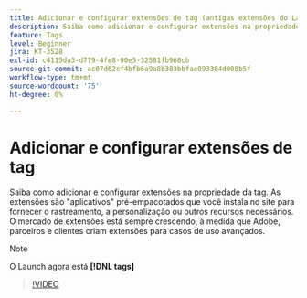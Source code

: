 ```yaml
---
title: Adicionar e configurar extensões de tag (antigas extensões do Launch)
description: Saiba como adicionar e configurar extensões na propriedade da tag.
feature: Tags
level: Beginner
jira: KT-3528
exl-id: c4115da3-d779-4fe8-90e5-32581fb968cb
source-git-commit: ac07d62cf4bfb6a9a8b383bbfae093304d008b5f
workflow-type: tm+mt
source-wordcount: '75'
ht-degree: 0%

---
```


# Adicionar e configurar extensões de tag

Saiba como adicionar e configurar extensões na propriedade da tag. As extensões são &quot;aplicativos&quot; pré-empacotados que você instala no site para fornecer o rastreamento, a personalização ou outros recursos necessários. O mercado de extensões está sempre crescendo, à medida que Adobe, parceiros e clientes criam extensões para casos de uso avançados.

>[!NOTE]
>
> O Launch agora está **[!DNL tags]**

>[!VIDEO](https://video.tv.adobe.com/v/28732/?quality=12&learn=on)
